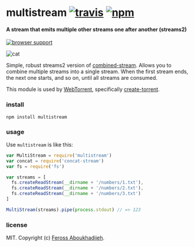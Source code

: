 # multistream [![travis](https://img.shields.io/travis/feross/multistream.svg)](https://travis-ci.org/feross/multistream) [![npm](https://img.shields.io/npm/v/multistream.svg)](https://npmjs.org/package/multistream)

#### A stream that emits multiple other streams one after another (streams2)

[![browser support](https://ci.testling.com/feross/multistream.png)](https://ci.testling.com/feross/multistream)

![cat](https://raw.githubusercontent.com/feross/multistream/master/img.jpg)

Simple, robust streams2 version of [combined-stream](https://www.npmjs.org/package/combined-stream). Allows you to combine multiple streams into a single stream. When the first stream ends, the next one starts, and so on, until all streams are consumed.

This module is used by [WebTorrent](http://webtorrent.io), specifically [create-torrent](https://github.com/feross/create-torrent).

### install

```
npm install multistream
```

### usage

Use `multistream` is like this:

```js
var MultiStream = require('multistream')
var concat = require('concat-stream')
var fs = require('fs')

var streams = [
  fs.createReadStream(__dirname + '/numbers/1.txt'),
  fs.createReadStream(__dirname + '/numbers/2.txt'),
  fs.createReadStream(__dirname + '/numbers/3.txt')
]

MultiStream(streams).pipe(process.stdout) // => 123
```

### license

MIT. Copyright (c) [Feross Aboukhadijeh](http://feross.org).
